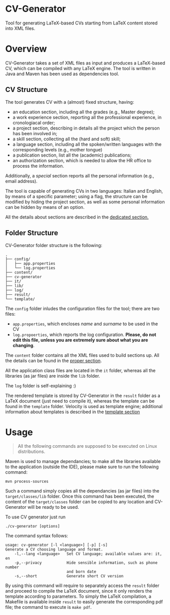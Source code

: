 # CV-Generator
Tool for generating LaTeX-based CVs starting from LaTeX content stored into XML files.

# Overview
CV-Generator takes a set of XML files as input and produces a LaTeX-based CV, which can be compiled with any LaTeX engine. The tool is written in Java and Maven has been used as dependencies tool.

## CV Structure
The tool generates CV with a (almost) fixed structure, having:
* an education section, including all the grades (e.g., Master degree);
* a work experience section, reporting all the professional experience, in cronologiacal order;
* a project section, describing in details all the project which the person has been involved in;
* a skill section, collecting all the (hard and soft) skill;
* a language section, including all the spoken/written languages with the corresponding levels (e.g., mother tongue)
* a publication section, list all the (academic) publications;
* an authorization section, which is needed to allow the HR office to process the information.

Additionally, a _special_ section reports all the personal information (e.g., email address).

The tool is capable of generating CVs in two languages: Italian and English, by means of a specific parameter; using a flag, the structure can be modified by hiding the project section, as well as some personal information can be hidden by means of an option.

All the details about sections are described in the [dedicated section.](docs/sections.md)

## Folder Structure
CV-Generator folder structure is the following:

```
.
├── config/
│   ├── app.properties
│   └── log.properties
├── content/
├── cv-generator
├── it/
├── lib/
├── log/
├── result/
└── template/
```

The `config` folder inludes the configuration files for the tool; there are two files:
- `app.properties`, which encloses _name_ and _surname_ to be used in the CV
- `log.propoerties`, which reports the log configuration. **Please, do not edit this file, unless you are extremely sure about what you are changing**.

The `content` folder contains all the XML files used to build sections up. All the details can be found in the [proper section](docs/sections.md).

All the application class files are located in the `it` folder, whereas all the libraries (as jar files) are inside the `lib` folder.

The `log` folder is self-explaining :)

The rendered template is stored by CV-Generator in the `result` folder as a LaTeX document (just need to compile it), whereas the template can be found in the `template` folder. Velocity is used as template engine; additional information about templates is described in the [template section](docs/template.md)

# Usage
> All the following commands are supposed to be executed on Linux distributions.

Maven is used to manage dependancies; to make all the libraries available to the application (outside the IDE), please make sure to run the following command:

    mvn process-sources

Such a command simply copies all the dependancies (as jar files) into the `target/classes/lib` folder. Once this command has been executed, the content of the `target/classes` folder can be copied to any location and CV-Generator will be ready to be used.

To use CV generator just run

    ./cv-generator [options]

The command syntax follows:

    usage: cv-generator [-l <language>] [-p] [-s]
    Generate a CV choosing language and format.
        -l,--lang <language>   Set CV language; available values are: it, en
        -p,--privacy           Hide sensible information, such as phone number
                               and born date
        -s,--short             Generate short CV version

By using this command will require to separately access the `result` folder and proceed to compile the LaTeX document, since it only renders the template according to parameters. To simply the LaTeX compilation, a Makefile is available inside `result` to easily generate the corresponding pdf file; the command to execute is `make pdf`.